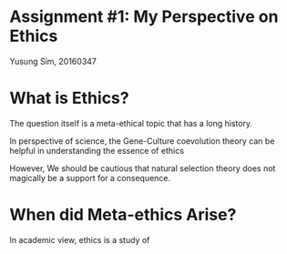 Assignment #1: My Perspective on Ethics
======

Yusung Sim, 20160347

# What is Ethics?

The question itself is a meta-ethical topic that has a long history.

In perspective of science, the Gene-Culture coevolution theory can be helpful in understanding the essence of ethics

However, We should be cautious that natural selection theory does not magically be a support for a consequence.

# When did Meta-ethics Arise?

In academic view, ethics is a study of 